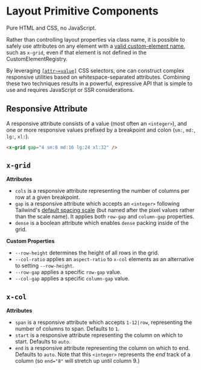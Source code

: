 # Layout Primitive Components
Pure HTML and CSS, no JavaScript.

Rather than controlling layout properties via class name, it is possible to safely use attributes on any element with a [valid custom-element name](https://html.spec.whatwg.org/#valid-custom-element-name), such as `x-grid`, even if that element is not defined in the CustomElementRegistry.

By leveraging [`[attr~=value]`](https://developer.mozilla.org/en-US/docs/Web/CSS/Attribute_selectors) CSS selectors, one can construct complex responsive utilities based on whitespace-separated attributes. Combining these two techniques results in a powerful, expressive API that is simple to use and requires JavaScript or SSR considerations.

## Responsive Attribute
A responsive attribute consists of a value (most often an `<integer>`), and one or more responsive values prefixed by a breakpoint and colon (`sm:`, `md:`, `lg:`, `xl:`).

```html
<x-grid gap="4 sm:8 md:16 lg:24 xl:32" />
```

## `x-grid`

**Attributes**

- `cols` is a responsive attribute representing the number of columns per row at a given breakpoint.
- `gap` is a responsive attribute which accepts an `<integer>` following Tailwind's [default spacing scale](https://tailwindcss.com/docs/customizing-spacing#default-spacing-scale) (but named after the pixel values rather than the scale name). It applies both `row-gap` and `column-gap` properties. 
- `dense` is a boolean attribute which enables `dense` packing inside of the grid.

**Custom Properties**
- `--row-height` determines the height of all rows in the grid.
- `--col-ratio` applies an `aspect-ratio` to `x-col` elements as an alternative to setting `--row-height`.
- `--row-gap` applies a specific `row-gap` value.
- `--col-gap` applies a specific `column-gap` value.

## `x-col`

**Attributes**

- `span` is a responsive attribute which accepts `1-12|row`, representing the number of columns to span. Defaults to `1`.
- `start` is a responsive attribute representing the column on which to start. Defaults to `auto`.
- `end` is a responsive attribute representing the column on which to end. Defaults to `auto`. Note that this `<integer>` represents the *end* track of a column (so `end="8"` will stretch up until column 9.)
